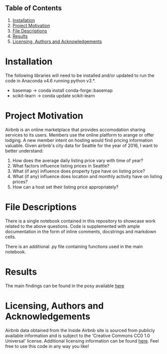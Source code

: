 ## Table of Contents

1. [Installation](#installation)
2. [Project Motivation](#project-motivation)
3. [File Descriptions](#file-descriptions)
4. [Results](#results)
5. [Licensing, Authors and Acknowledgements](#licensing,-authors,-and-acknowledgements)


# Installation

The following libraries will need to be installed and/or updated to run the code in Anaconda v4.6 running python v3.*.
+ basemap -> conda install conda-forge::basemap
+ scikit-learn -> conda update scikit-learn


# Project Motivation

Airbnb is an online marketplace that provides accomodation sharing services to its users. Members use the online platform to arange or offer lodging. A new member intent on hosting would find pricing information valuable. Given airbnb's city data for Seattle for the year of 2016, I want to better understand:

1. How does the average daily listing price vary with time of year?
2. What factors influence listing prices in Seattle?
3. What (if any) influence does property type have on listing price?
3. What (if any) influence does location and monthly activity have 	   on listing prices?
4. How can a host set their listing price appropriately?

# File Descriptions

There is a single notebook contained in this repository to showcase work related to the above questions. Code is supplemented with ample documentation in the form of inline comments, docstrings and markdown cells. 

There is an additional .py file containing functions used in the main notebook.

# Results

The main findings can be found in the posy available [here](https://medium.com/@josh_2774/how-do-you-become-a-developer-5ef1c1c68711)

# Licensing, Authors and Acknowledgements

Airbnb data obtained from the Inside Airbnb site is sourced from publicly available information and is subject to the 'Creative Commons CC0 1.0 Universal' license. Additional licensing information can be found [here](http://insideairbnb.com/get-the-data.html). Feel free to use this code in any way you like!